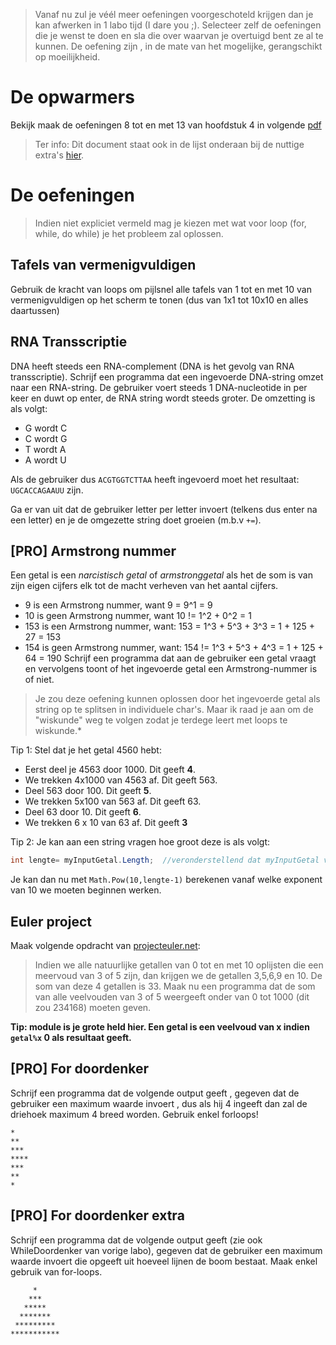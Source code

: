 
> Vanaf nu zul je véél meer oefeningen voorgeschoteld krijgen dan je kan afwerken in 1 labo tijd (I dare you ;). Selecteer zelf de oefeningen die je wenst te doen en sla die over waarvan je overtuigd bent ze al te kunnen. 
> De oefening zijn , in de mate van het mogelijke, gerangschikt op moeilijkheid.

# De opwarmers
Bekijk maak de oefeningen 8 tot en met 13 van hoofdstuk 4 in volgende [pdf](../assets/docs/oefenvragen2010.pdf) 

> Ter info: Dit document staat ook in de lijst onderaan bij de nuttige extra's [hier](../_intro/nuttigeextras.md).

# De oefeningen
> Indien niet expliciet vermeld mag je kiezen met wat voor loop (for, while, do while) je het probleem zal oplossen.

## Tafels van vermenigvuldigen
Gebruik de kracht van loops om pijlsnel alle tafels van 1 tot en met 10 van vermenigvuldigen op het scherm te tonen (dus van 1x1 tot 10x10 en alles daartussen)

## RNA Transscriptie

DNA heeft steeds een RNA-complement (DNA is het gevolg van RNA transscriptie). Schrijf een programma dat een ingevoerde DNA-string omzet naar een RNA-string. De gebruiker voert steeds 1 DNA-nucleotide in per keer en duwt op enter, de RNA string wordt steeds groter.
De omzetting is als volgt:
* G wordt C
* C wordt G
* T wordt A
* A wordt U

Als de gebruiker dus ``ACGTGGTCTTAA`` heeft ingevoerd moet het resultaat: ``UGCACCAGAAUU`` zijn. 

Ga er van uit dat de gebruiker letter per letter invoert (telkens dus enter na een letter) en je de omgezette string doet groeien (m.b.v ``+=``).

## [PRO] Armstrong nummer
Een getal is een *narcistisch getal* of *armstronggetal* als het de som is van zijn eigen cijfers elk tot de macht verheven van het aantal cijfers.

* 9 is een Armstrong nummer, want 9 = 9^1 = 9
* 10 is geen Armstrong nummer, want 10 != 1^2 + 0^2 = 1
* 153 is een  Armstrong nummer, want: 153 = 1^3 + 5^3 + 3^3 = 1 + 125 + 27 = 153
* 154 is geen  Armstrong nummer, want: 154 != 1^3 + 5^3 + 4^3 = 1 + 125 + 64 = 190
Schrijf een programma dat aan de gebruiker een getal vraagt en vervolgens toont of het ingevoerde getal een Armstrong-nummer is of niet.

> Je zou deze oefening kunnen oplossen door het ingevoerde getal als string op te splitsen in individuele char's. Maar ik raad je aan om de "wiskunde" weg te volgen zodat je terdege leert met loops te wiskunde.*

Tip 1: Stel dat je het getal 4560 hebt:

* Eerst deel je 4563 door 1000. Dit geeft **4**. 
* We trekken 4x1000 van 4563 af. Dit geeft 563.
* Deel 563 door 100. Dit geeft **5**.
* We trekken 5x100 van 563 af. Dit geeft 63.
* Deel 63 door 10. Dit geeft **6**.
* We trekken 6 x 10 van 63 af. Dit geeft **3**

Tip 2:
Je kan aan een string vragen hoe groot deze is als volgt:

```csharp
int lengte= myInputGetal.Length;  //veronderstellend dat myInputGetal van het type string is
```
Je kan dan nu met ``Math.Pow(10,lengte-1)`` berekenen vanaf welke exponent van 10 we moeten beginnen werken.


## Euler project
Maak volgende opdracht van [projecteuler.net](http://projecteuler.net):
>Indien we alle natuurlijke getallen van 0 tot en met 10 oplijsten die een meervoud van 3 of 5 zijn, dan krijgen we de getallen 3,5,6,9 en 10. De som van deze 4 getallen is 33.
Maak nu een programma dat de som van alle veelvouden van 3 of 5 weergeeft onder van 0 tot 1000 (dit zou 234168) moeten geven.

**Tip: module is je grote held hier. Een getal is een veelvoud van x indien ``getal%x`` 0 als resultaat geeft.**


## [PRO] For doordenker 
Schrijf een programma dat de volgende output geeft , gegeven dat de gebruiker een maximum waarde invoert , dus als hij 4 ingeeft dan zal de driehoek maximum 4 breed worden. Gebruik enkel forloops!
```
*
**
***
****
***
**
*
```

## [PRO] For doordenker extra
Schrijf een programma dat de volgende output geeft  (zie ook WhileDoordenker van vorige labo), gegeven dat de gebruiker een maximum waarde invoert die opgeeft uit hoeveel lijnen de boom bestaat. Maak enkel gebruik van for-loops.
```
     *
    ***
   *****
  *******
 *********
***********
```